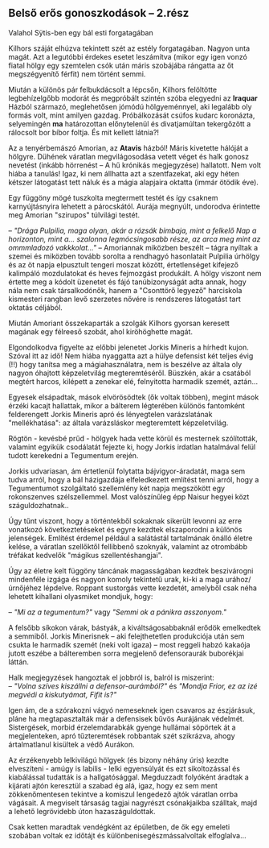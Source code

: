 ## Belső erős gonoszkodások – 2.rész

Valahol Sÿtis-ben egy bál esti forgatagában

Kilhors száját elhúzva tekintett szét az estély forgatagában. Nagyon unta magát. Azt a legutóbbi érdekes esetet leszámítva (mikor egy igen vonzó fiatal hölgy egy szemtelen csók után máris szobájába rángatta az őt megszégyenítő férfit) nem történt semmi.

Miután a különös pár felbukdácsolt a lépcsőn, Kilhors felöltötte legbehízelgőbb modorát és megpróbált szintén szóba elegyedni az **Iraquar** Házból származó, meglehetősen jómódú hölgyeménnyel, aki legalább oly formás volt, mint amilyen gazdag. Próbálkozását csúfos kudarc koronázta, selyemingén **ma** határozottan előnytelenül és divatjamúltan tekergőzött a rálocsolt bor bíbor foltja. És mit kellett látnia?!

Az a tenyérbemászó Amorian, az **Atavis** házból! Máris kivetette hálóját a hölgyre. Dühének váratlan megvilágosodása vetett véget és halk gonosz nevetést (inkább hörrenést – A hű krónikás megjegyzése) hallatott. Nem volt hiába a tanulás! Igaz, ki nem állhatta azt a szentfazekat, aki egy héten kétszer látogatást tett náluk és a mágia alapjaira oktatta (immár ötödik éve).

Egy függöny mögé tuszkolta megtermett testét és így csaknem karnyújtásnyira lehetett a párocskától. Aurája megnyúlt, undorodva érintette meg Amorian "szirupos" túlvilági testét.

– *"Drága Pulpilia, maga olyan, akár a rózsák bimbaja, mint a felkelő Nap a horizonton, mint a... szalonna legmócsingosabb része, az arca meg mint az ommmladozó vakkkolat..."* – Amoriannak miközben beszélt – tágra nyíltak a szemei és miközben tovább sorolta a rendhagyó hasonlatait Pulpilia úrhölgy és az öt napja elpusztult tengeri moszat között, értetlenséget kifejező kalimpáló mozdulatokat és heves fejmozgást produkált. A hölgy viszont nem értette meg a kódolt üzenetet és fájó tanúbizonyságát adta annak, hogy nála nem csak társalkodónők, hanem a "Csonttörő legyező" harciskola kismesteri rangban levő szerzetes nővére is rendszeres látogatást tart oktatás céljából.

Miután Amoriant összekaparták a szolgák Kilhors gyorsan keresett magának egy félreeső szobát, ahol kiröhöghette magát.

Elgondolkodva figyelte az előbbi jelenetet Jorkis Mineris a hírhedt kujon. Szóval itt az idő! Nem hiába nyaggatta azt a hülye defensist két teljes évig (!!) hogy tanítsa meg a mágiahasználatra, nem is beszélve az általa oly nagyon óhajtott képzeletvilág megteremtéséről. Büszkén, akár a csatából megtért harcos, kilépett a zenekar elé, felnyitotta harmadik szemét, aztán...

Egyesek elsápadtak, mások elvörösödtek (ők voltak többen), megint mások érzéki kacajt hallattak, mikor a bálterem légterében különös fantomként felderengett Jorkis Mineris apró és lényegtelen varázslatának "mellékhatása": az általa varázsláskor megteremtett képzeletvilág.

Rögtön - kevésbé prűd - hölgyek hada vette körül és mesternek szólították, valamint egyikük csodálatát fejezte ki, hogy Jorkis irdatlan hatalmával felül tudott kerekedni a Tegumentum erején.

Jorkis udvariasan, ám értetlenül folytatta bájvigyor-áradatát, maga sem tudva arról, hogy a bál házigazdája elfeledkezett említést tenni arról, hogy a Tegumentumot szolgáltató szellemlény két napja megszökött egy rokonszenves szélszellemmel. Most valószínűleg épp Naisur hegyei közt száguldozhatnak..

Úgy tűnt viszont, hogy a történtekből sokaknak sikerült levonni az erre vonatkozó következtetéseket és egyre kezdtek elszaporodni a különös jelenségek. Említést érdemel például a salátástál tartalmának önálló életre kelése, a váratlan szellőktől fellibbenő szoknyák, valamint az otrombább tréfákat kedvelők "mágikus szellentéshangjai".

Úgy az életre kelt függöny táncának magasságában kezdtek beszivárogni mindenféle izgága és nagyon komoly tekintetű urak, ki-ki a maga urához/úrnőjéhez lépdelve. Roppant sustorgás vette kezdetét, amelyből csak néha lehetett kihallani olyasmiket mondjuk, hogy:

– *"Mi az a tegumentum?"* vagy *"Semmi ok a pánikra asszonyom."*

A felsőbb síkokon várak, bástyák, a kiváltságosabbaknál erődök emelkedtek a semmiből. Jorkis Minerisnek – aki felejthetetlen produkciója után sem csukta le harmadik szemét (neki volt igaza) – most reggeli habzó kakaója jutott eszébe a bálteremben sorra megjelenő defensor­aurák buborékjai láttán.

Halk megjegyzések hangoztak el jobbról is, balról is miszerint:  
– *"Volna szíves kiszállni a defensor-aurámból?"* és *"Mondja Frior, ez az izé megvédi a kiskutyámat, Fifit is?"*

Igen ám, de a szórakozni vágyó nemeseknek igen csavaros az észjárásuk, pláne ha megtapasztalták már a defensisek bűvös Aurájának védelmét. Sistergések, morbid érzelemdarabkák gyenge hullámai söpörtek át a megjelenteken, apró tűzteremtések robbantak szét szikrázva, ahogy ártalmatlanul kisültek a védő Aurákon.

Az érzékenyebb lelkivilágú hölgyek (és bizony néhány úris) kezdte elveszíteni - amúgy is labilis - lelki egyensúlyát és ezt sikoltozással és kiabálással tudatták is a hallgatósággal. Megduzzadt folyóként áradtak a kijárati ajtón keresztül a szabad ég alá, igaz, hogy ez sem ment zökkenőmentesen tekintve a komiszul lengedező ajtók váratlan orrba vágásait. A megviselt társaság tagjai nagyrészt csónakjaikba szálltak, majd a lehető legrövidebb úton hazaszáguldottak.

Csak ketten maradtak vendégként az épületben, de ők egy emeleti szobában voltak ez időtájt és különbenisegészmássalvoltak elfoglalva...